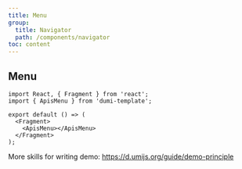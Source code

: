 ```yaml
---
title: Menu
group:
  title: Navigator
  path: /components/navigator
toc: content
---
```


## Menu

```tsx
import React, { Fragment } from 'react';
import { ApisMenu } from 'dumi-template';

export default () => (
  <Fragment>
    <ApisMenu></ApisMenu>
  </Fragment>
);
```

More skills for writing demo: https://d.umijs.org/guide/demo-principle
